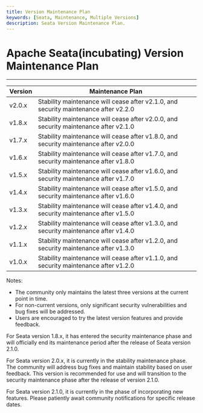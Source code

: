 ```yaml
---
title: Version Maintenance Plan
keywords: [Seata, Maintenance, Multiple Versions]
description: Seata Version Maintenance Plan.
---
```


# Apache Seata(incubating) Version Maintenance Plan

------

| Version | Maintenance Plan                                                                   |
|---------|------------------------------------------------------------------------------------|
| v2.0.x  | Stability maintenance will cease after v2.1.0, and security maintenance after v2.2.0 |
| v1.8.x  | Stability maintenance will cease after v2.0.0, and security maintenance after v2.1.0 |
| v1.7.x  | Stability maintenance will cease after v1.8.0, and security maintenance after v2.0.0 |
| v1.6.x  | Stability maintenance will cease after v1.7.0, and security maintenance after v1.8.0   |
| v1.5.x  | Stability maintenance will cease after v1.6.0, and security maintenance after v1.7.0   |
| v1.4.x  | Stability maintenance will cease after v1.5.0, and security maintenance after v1.6.0   |
| v1.3.x  | Stability maintenance will cease after v1.4.0, and security maintenance after v1.5.0   |
| v1.2.x  | Stability maintenance will cease after v1.3.0, and security maintenance after v1.4.0   |
| v1.1.x  | Stability maintenance will cease after v1.2.0, and security maintenance after v1.3.0   |
| v1.0.x  | Stability maintenance will cease after v1.1.0, and security maintenance after v1.2.0   |

Notes:

- The community only maintains the latest three versions at the current point in time.
- For non-current versions, only significant security vulnerabilities and bug fixes will be addressed.
- Users are encouraged to try the latest version features and provide feedback.

For Seata version 1.8.x, it has entered the security maintenance phase and will officially end its maintenance period after the release of Seata version 2.1.0.

For Seata version 2.0.x, it is currently in the stability maintenance phase. The community will address bug fixes and maintain stability based on user feedback. This version is recommended for use and will transition to the security maintenance phase after the release of version 2.1.0.

For Seata version 2.1.0, it is currently in the phase of incorporating new features. Please patiently await community notifications for specific release dates.
